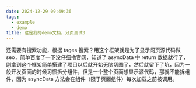 ```yaml
---
date: 2024-12-29 09:49:36
tags:
  - example
  - demo
title: 这是我的demo文档，分页测试3
---
```


还需要有搜索功能，根据 tages 搜索？用这个框架就是为了显示网页源代码做 seo，简单百度了一下没仔细撸官网，知道了 asyncData 中 return 数据就行了，刚拿到这个框架简单搭建了项目以后就开始无脑切图了，然后就留下了坑，因为一般开发页面的时候习惯拆分组件，但是一个整个页面想显示源代码，那就不能拆组件，因为 asyncData 方法会在组件（限于页面组件）每次加载之前被调用。
